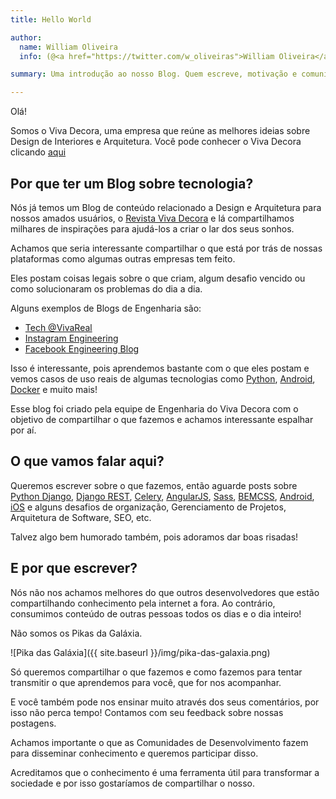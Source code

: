 ```yaml
---
title: Hello World

author:
  name: William Oliveira
  info: (@<a href="https://twitter.com/w_oliveiras">William Oliveira</a>, <a href="https://woliveiras.com.br">site</a>)

summary: Uma introdução ao nosso Blog. Quem escreve, motivação e comunidades

---
```


Olá!

Somos o Viva Decora, uma empresa que reúne as melhores ideias sobre Design de Interiores e Arquitetura. Você pode conhecer o Viva Decora clicando <a href="https://www.vivadecora.com.br/sobre-nos" title="Sobre o Viva Decora" target="_blank">aqui</a>

## Por que ter um Blog sobre tecnologia?

Nós já temos um Blog de conteúdo relacionado a Design e Arquitetura para nossos amados usuários, o <a href="https://vivadecora.com.br/revista" target="_blank">Revista Viva Decora</a> e lá compartilhamos milhares de inspirações para ajudá-los a criar o lar dos seus sonhos.

Achamos que seria interessante compartilhar o que está por trás de nossas plataformas como  algumas outras empresas tem feito.

Eles postam coisas legais sobre o que criam, algum desafio vencido ou como solucionaram os problemas do dia a dia.

Alguns exemplos de Blogs de Engenharia são:

- <a href="https://tech.vivareal.com.br/" title="Blog do VivaReal" target="_blank">Tech @VivaReal</a>
- <a href="https://engineering.instagram.com/" title="Instagram Engineering" target="_blank">Instagram Engineering</a>
- <a href="https://code.facebook.com/posts/" title="Facebook Engineering Blog" target="_blank">Facebook Engineering Blog</a>

Isso é interessante, pois aprendemos bastante com o que eles postam e vemos casos de uso reais de algumas tecnologias como <a href="https://engineering.instagram.com/web-service-efficiency-at-instagram-with-python-4976d078e366" target="_blank">Python</a>, <a href="https://code.facebook.com/posts/857070764436276/memory-optimization-for-feeds-on-android/" target="_blank">Android</a>, <a href="https://tech.vivareal.com.br/makefile-docker-93a28cd2aa92" target="_blank">Docker</a> e muito mais!

Esse blog foi criado pela equipe de Engenharia do Viva Decora com o objetivo de compartilhar o que fazemos e achamos interessante espalhar por aí.

## O que vamos falar aqui?

Queremos escrever sobre o que fazemos, então aguarde posts sobre <a href="https://www.djangoproject.com/" target="_blank">Python Django</a>, <a href="http://www.django-rest-framework.org/" target="_blank">Django REST</a>,  <a href="http://www.celeryproject.org/" target="_blank">Celery</a>, <a href="https://angularjs.org/" target="_blank">AngularJS</a>, <a href="http://sass-lang.com/" target="_blank">Sass</a>, <a href="http://getbem.com/introduction/" target="_blank">BEMCSS</a>, <a href="https://developer.android.com/index.html" target="_blank">Android</a>, <a href="https://developer.apple.com/ios/" target="_blank">iOS</a> e alguns desafios de organização, Gerenciamento de Projetos, Arquitetura de Software, SEO, etc.

Talvez algo bem humorado também, pois adoramos dar boas risadas!

## E por que escrever?

Nós não nos achamos melhores do que outros desenvolvedores que estão compartilhando conhecimento pela internet a fora. Ao contrário, consumimos conteúdo de outras pessoas todos os dias e o dia inteiro!

Não somos os Pikas da Galáxia.

![Pika das Galáxia]({{ site.baseurl }}/img/pika-das-galaxia.png)

Só queremos compartilhar o que fazemos e como fazemos para tentar transmitir o que aprendemos para você, que for nos acompanhar.

E você também pode nos ensinar muito através dos seus comentários, por isso não perca tempo! Contamos com seu feedback sobre nossas postagens.

Achamos importante o que as Comunidades de Desenvolvimento fazem para disseminar conhecimento e queremos participar disso.

Acreditamos que o conhecimento é uma ferramenta útil para transformar a sociedade e por isso gostaríamos de compartilhar o nosso.
